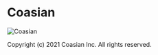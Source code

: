 # Coasian

![Coasian](https://github.com/coasian/coasian/blob/master/design-assets/coasian-landscape-dark.png)

Copyright (c) 2021 Coasian Inc. All rights reserved.
